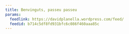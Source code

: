 ```yaml
---
title: Benvinguts, passeu passeu
params:
  feedlink: https://davidplanella.wordpress.com/feed/
  feedid: b714c5df8fd931bfc6c086f460aaa85c
---
```

